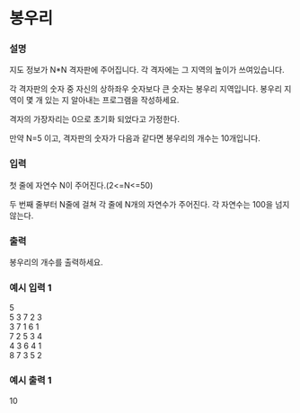 # 봉우리

<h3>설명</h3>

지도 정보가 N*N 격자판에 주어집니다. 각 격자에는 그 지역의 높이가 쓰여있습니다.

각 격자판의 숫자 중 자신의 상하좌우 숫자보다 큰 숫자는 봉우리 지역입니다. 봉우리 지역이 몇 개 있는 지 알아내는 프로그램을 작성하세요.

격자의 가장자리는 0으로 초기화 되었다고 가정한다.

만약 N=5 이고, 격자판의 숫자가 다음과 같다면 봉우리의 개수는 10개입니다.

<h3>입력</h3>

첫 줄에 자연수 N이 주어진다.(2<=N<=50)

두 번째 줄부터 N줄에 걸쳐 각 줄에 N개의 자연수가 주어진다. 각 자연수는 100을 넘지 않는다.

<h3>출력</h3>

봉우리의 개수를 출력하세요.

<h3>예시 입력 1</h3>

5<br>
5 3 7 2 3<br>
3 7 1 6 1<br>
7 2 5 3 4<br>
4 3 6 4 1<br>
8 7 3 5 2

<h3>예시 출력 1</h3>

10